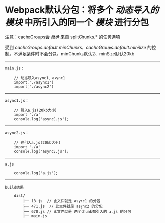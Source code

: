 # Webpack默认分包：将多个 *动态导入的模块* 中所引入的同一个 *模块* 进行分包

   注意：cacheGroups会 *继承* 来自 splitChunks.* 的任何选项

   受到 *cacheGroups.default.minChunks*、*cacheGroups.default.minSize* 的控制。不满足条件时不会分包。minChunks默认2、minSize默认20kb

---

    main.js：
    
        // 动态导入async1、async1
        import('./async1')
        import('./async2')
---

    async1.js：

        // 引入a.js(20kb大小)
        import './a'
        console.log('async1.js');

---

    async2.js：

        // 也引入a.js(20kb大小)
        import './a'
        console.log('async2.js');

---
    a.js

        console.log('a.js');

---
    build结果

        dist/
            ├── 18.js  // 此文件就是 async1 的分包
            ├── 471.js  // 此文件就是 async2 的分包
            ├── 670.js // 此文件就是 两个chunk都引入的 a.js 的分包
            ├── main.js